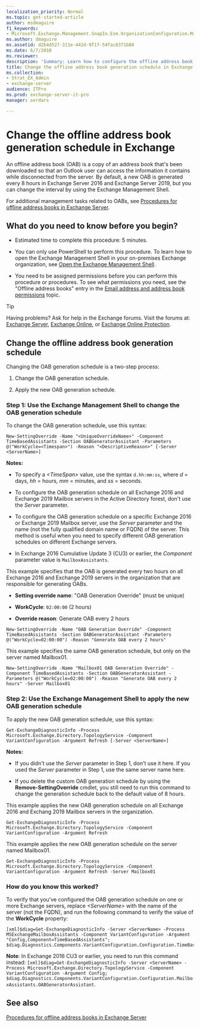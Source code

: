 ```yaml
---
localization_priority: Normal
ms.topic: get-started-article
author: msdmaguire
f1_keywords:
- Microsoft.Exchange.Management.SnapIn.Esm.OrganizationConfiguration.Mailbox.OfflineAddressBookGeneralPage
ms.author: dmaguire
ms.assetid: d2b4d527-311e-442d-9f1f-54fac8371b80
ms.date: 6/7/2018
ms.reviewer: 
description: 'Summary: Learn how to configure the offline address book (OAB) update interval in Exchange Server 2016 or Exchange Server 2019.'
title: Change the offline address book generation schedule in Exchange
ms.collection:
- Strat_EX_Admin
- exchange-server
audience: ITPro
ms.prod: exchange-server-it-pro
manager: serdars

---
```


# Change the offline address book generation schedule in Exchange

An offline address book (OAB) is a copy of an address book that's been downloaded so that an Outlook user can access the information it contains while disconnected from the server. By default, a new OAB is generated every 8 hours in Exchange Server 2016 and Exchange Server 2019, but you can change the interval by using the Exchange Management Shell.

For additional management tasks related to OABs, see [Procedures for offline address books in Exchange Server](../../email-addresses-and-address-books/offline-address-books/oab-procedures.md).

## What do you need to know before you begin?

- Estimated time to complete this procedure: 5 minutes.

- You can only use PowerShell to perform this procedure. To learn how to open the Exchange Management Shell in your on-premises Exchange organization, see [Open the Exchange Management Shell](https://docs.microsoft.com/powershell/exchange/exchange-server/open-the-exchange-management-shell).

- You need to be assigned permissions before you can perform this procedure or procedures. To see what permissions you need, see the "Offline address books" entry in the [Email address and address book permissions](../../permissions/feature-permissions/address-book-permissions.md) topic.

> [!TIP]
> Having problems? Ask for help in the Exchange forums. Visit the forums at: [Exchange Server](https://go.microsoft.com/fwlink/p/?linkId=60612), [Exchange Online](https://go.microsoft.com/fwlink/p/?linkId=267542), or [Exchange Online Protection](https://go.microsoft.com/fwlink/p/?linkId=285351).

## Change the offline address book generation schedule

Changing the OAB generation schedule is a two-step process:

1. Change the OAB generation schedule.

2. Apply the new OAB generation schedule.

### Step 1: Use the Exchange Management Shell to change the OAB generation schedule

To change the OAB generation schedule, use this syntax:

```
New-SettingOverride -Name "<UniqueOverrideName>" -Component TimeBasedAssistants -Section OABGeneratorAssistant -Parameters @("WorkCycle=<Timespan>") -Reason "<DescriptiveReason>" [-Server <ServerName>]
```

 **Notes:**

- To specify a _\<TimeSpan\>_ value, use the syntax `d.hh:mm:ss`, where _d_ = days, _hh_ = hours, _mm_ = minutes, and _ss_ = seconds.

- To configure the OAB generation schedule on all Exchange 2016 and Exchange 2019 Mailbox servers in the Active Directory forest, don't use the _Server_ parameter.

- To configure the OAB generation schedule on a specific Exchange 2016 or Exchange 2019 Mailbox server, use the _Server_ parameter and the name (not the fully qualified domain name or FQDN) of the server. This method is useful when you need to specify different OAB generation schedules on different Exchange servers.

- In Exchange 2016 Cumulative Update 3 (CU3) or earlier, the _Component_ parameter value is `MailboxAssistants`.

This example specifies that the OAB is generated every two hours on all Exchange 2016 and Exchange 2019 servers in the organization that are responsible for generating OABs.

- **Setting override name**: "OAB Generation Override" (must be unique)

- **WorkCycle**: `02:00:00` (2 hours)

- **Override reason**: Generate OAB every 2 hours

```
New-SettingOverride -Name "OAB Generation Override" -Component TimeBasedAssistants -Section OABGeneratorAssistant -Parameters @("WorkCycle=02:00:00") -Reason "Generate OAB every 2 hours"
```

This example specifies the same OAB generation schedule, but only on the server named Mailbox01.

```
New-SettingOverride -Name "Mailbox01 OAB Generation Override" -Component TimeBasedAssistants -Section OABGeneratorAssistant -Parameters @("WorkCycle=02:00:00") -Reason "Generate OAB every 2 hours" -Server Mailbox01
```

### Step 2: Use the Exchange Management Shell to apply the new OAB generation schedule

To apply the new OAB generation schedule, use this syntax:

```
Get-ExchangeDiagnosticInfo -Process Microsoft.Exchange.Directory.TopologyService -Component VariantConfiguration -Argument Refresh [-Server <ServerName>]
```

 **Notes:**

- If you didn't use the _Server_ parameter in Step 1, don't use it here. If you used the _Server_ parameter in Step 1, use the same server name here.

- If you delete the custom OAB generation schedule by using the **Remove-SettingOverride** cmdlet, you still need to run this command to change the generation schedule back to the default value of 8 hours.

This example applies the new OAB generation schedule on all Exchange 2016 and Exchang 2019 Mailbox servers in the organization.

```
Get-ExchangeDiagnosticInfo -Process Microsoft.Exchange.Directory.TopologyService -Component VariantConfiguration -Argument Refresh
```

This example applies the new OAB generation schedule on the server named Mailbox01.

```
Get-ExchangeDiagnosticInfo -Process Microsoft.Exchange.Directory.TopologyService -Component VariantConfiguration -Argument Refresh -Server Mailbox01
```

### How do you know this worked?

To verify that you've configured the OAB generation schedule on one or more Exchange servers, replace _\<ServerName\>_ with the name of the server (not the FQDN), and run the following command to verify the value of the **WorkCycle** property:

```
[xml]$diag=Get-ExchangeDiagnosticInfo -Server <ServerName> -Process MSExchangeMailboxAssistants -Component VariantConfiguration -Argument "Config,Component=TimeBasedAssistants"; $diag.Diagnostics.Components.VariantConfiguration.Configuration.TimeBasedAssistants.OABGeneratorAssistant
```

 **Note**: In Exchange 2016 CU3 or earlier, you need to run this command instead: `[xml]$diag=Get-ExchangeDiagnosticInfo -Server <ServerName> -Process Microsoft.Exchange.Directory.TopologyService -Component VariantConfiguration -Argument Config; $diag.Diagnostics.Components.VariantConfiguration.Configuration.MailboxAssistants.OABGeneratorAssistant`.

## See also

[Procedures for offline address books in Exchange Server](../../email-addresses-and-address-books/offline-address-books/oab-procedures.md)
